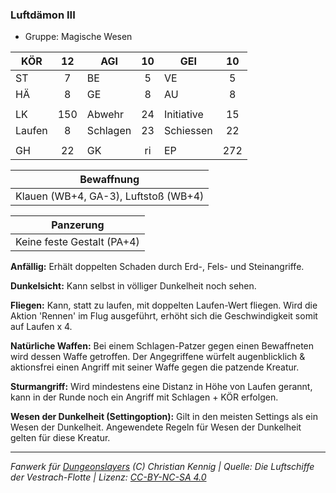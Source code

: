 ### Luftdämon III

- Gruppe: Magische Wesen

| KÖR    | 12  | AGI      | 10  | GEI        | 10  |
| ------ | :-: | -------- | :-: | ---------- | :-: |
| ST     |  7  | BE       |  5  | VE         |  5  |
| HÄ     |  8  | GE       |  8  | AU         |  8  |
|        |     |          |     |            |     |
| LK     | 150 | Abwehr   | 24  | Initiative | 15  |
| Laufen |  8  | Schlagen | 23  | Schiessen  | 22  |
|        |     |          |     |            |     |
| GH     | 22  | GK       | ri  | EP         | 272 |

|              Bewaffnung              |
| :----------------------------------: |
| Klauen (WB+4, GA-3), Luftstoß (WB+4) |

|         Panzerung          |
| :------------------------: |
| Keine feste Gestalt (PA+4) |

**Anfällig:** Erhält doppelten Schaden durch Erd-, Fels- und Steinangriffe.

**Dunkelsicht:** Kann selbst in völliger Dunkelheit noch sehen.

**Fliegen:** Kann, statt zu laufen, mit doppelten Laufen-Wert fliegen. Wird die Aktion 'Rennen' im Flug ausgeführt, erhöht sich die Geschwindigkeit somit auf Laufen x 4.

**Natürliche Waffen:** Bei einem Schlagen-Patzer gegen einen Bewaffneten wird dessen Waffe getroffen. Der Angegriffene würfelt augenblicklich & aktionsfrei einen Angriff mit seiner Waffe gegen die patzende Kreatur.

**Sturmangriff:** Wird mindestens eine Distanz in Höhe von Laufen gerannt, kann in der Runde noch ein Angriff mit Schlagen + KÖR erfolgen.

**Wesen der Dunkelheit (Settingoption):** Gilt in den meisten Settings als ein Wesen der Dunkelheit. Angewendete Regeln für Wesen der Dunkelheit gelten für diese Kreatur.

---

_Fanwerk für [Dungeonslayers](https://www.dungeonslayers.net/) (C) Christian Kennig | Quelle: Die Luftschiffe der Vestrach-Flotte | Lizenz: [CC-BY-NC-SA 4.0](https://creativecommons.org/licenses/by-nc-sa/4.0/deed.de)_
